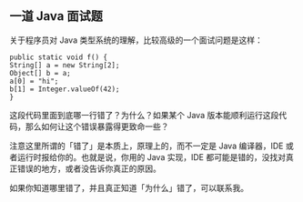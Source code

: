 <div class="inner">
<h2>一道 Java 面试题</h2>
<p>关于程序员对 Java 类型系统的理解，比较高级的一个面试问题是这样：</p>
<div class="language-java highlighter-rouge"><div class="highlight"><pre class="highlight"><code><span class="kd">public</span> <span class="kd">static</span> <span class="kt">void</span> <span class="nf">f</span><span class="o">()</span> <span class="o">{</span>
<span class="nc">String</span><span class="o">[]</span> <span class="n">a</span> <span class="o">=</span> <span class="k">new</span> <span class="nc">String</span><span class="o">[</span><span class="mi">2</span><span class="o">];</span>
<span class="nc">Object</span><span class="o">[]</span> <span class="n">b</span> <span class="o">=</span> <span class="n">a</span><span class="o">;</span>
<span class="n">a</span><span class="o">[</span><span class="mi">0</span><span class="o">]</span> <span class="o">=</span> <span class="s">"hi"</span><span class="o">;</span>
<span class="n">b</span><span class="o">[</span><span class="mi">1</span><span class="o">]</span> <span class="o">=</span> <span class="nc">Integer</span><span class="o">.</span><span class="na">valueOf</span><span class="o">(</span><span class="mi">42</span><span class="o">);</span>
<span class="o">}</span>
</code></pre></div></div>
<p>这段代码里面到底哪一行错了？为什么？如果某个 Java 版本能顺利运行这段代码，那么如何让这个错误暴露得更致命一些？</p>
<p>注意这里所谓的「错了」是本质上，原理上的，而不一定是 Java 编译器，IDE 或者运行时报给你的。也就是说，你用的 Java 实现，IDE 都可能是错的，没找对真正错误的地方，或者没告诉你真正的原因。</p>
<p>如果你知道哪里错了，并且真正知道「为什么」错了，可以联系我。</p>
</div>
<div class="ad-banner" style="margin-top: 5px">
<script async src="//pagead2.googlesyndication.com/pagead/js/adsbygoogle.js"></script>
<ins class="adsbygoogle"
                    style="display:inline-block;width:100%;height:90px"
                    data-ad-client="ca-pub-1331524016319584"
                    data-ad-slot="6657867155"></ins>
<script>(adsbygoogle = window.adsbygoogle || []).push({});</script>
</div>
<script data-ad-client="ca-pub-1331524016319584" async
            src="https://pagead2.googlesyndication.com/pagead/js/adsbygoogle.js">
</script>
    